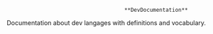                                         **DevDocumentation**


Documentation about dev langages with definitions and vocabulary.
